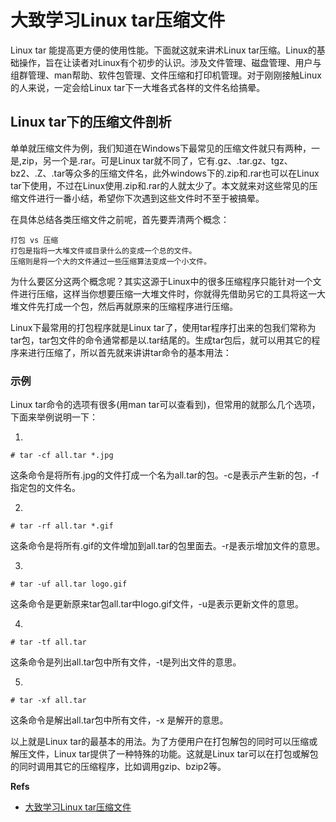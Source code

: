# 大致学习Linux tar压缩文件
Linux tar 能提高更方便的使用性能。下面就这就来讲术Linux tar压缩。Linux的基础操作，旨在让读者对Linux有个初步的认识。涉及文件管理、磁盘管理、用户与组群管理、man帮助、软件包管理、文件压缩和打印机管理。对于刚刚接触Linux的人来说，一定会给Linux tar下一大堆各式各样的文件名给搞晕。

## Linux tar下的压缩文件剖析
单单就压缩文件为例，我们知道在Windows下最常见的压缩文件就只有两种，一是,zip，另一个是.rar。可是Linux tar就不同了，它有.gz、.tar.gz、tgz、bz2、.Z、.tar等众多的压缩文件名，此外windows下的.zip和.rar也可以在Linux tar下使用，不过在Linux使用.zip和.rar的人就太少了。本文就来对这些常见的压缩文件进行一番小结，希望你下次遇到这些文件时不至于被搞晕。 

在具体总结各类压缩文件之前呢，首先要弄清两个概念：

	打包 vs 压缩
	打包是指将一大堆文件或目录什么的变成一个总的文件。
	压缩则是将一个大的文件通过一些压缩算法变成一个小文件。

为什么要区分这两个概念呢？其实这源于Linux中的很多压缩程序只能针对一个文件进行压缩，这样当你想要压缩一大堆文件时，你就得先借助另它的工具将这一大堆文件先打成一个包，然后再就原来的压缩程序进行压缩。 

Linux下最常用的打包程序就是Linux tar了，使用tar程序打出来的包我们常称为tar包，tar包文件的命令通常都是以.tar结尾的。生成tar包后，就可以用其它的程序来进行压缩了，所以首先就来讲讲tar命令的基本用法： 

### 示例
Linux tar命令的选项有很多(用man tar可以查看到)，但常用的就那么几个选项，下面来举例说明一下： 

1. 

	# tar -cf all.tar *.jpg

这条命令是将所有.jpg的文件打成一个名为all.tar的包。-c是表示产生新的包，-f指定包的文件名。 

2.

	# tar -rf all.tar *.gif

这条命令是将所有.gif的文件增加到all.tar的包里面去。-r是表示增加文件的意思。 

3. 

	# tar -uf all.tar logo.gif

这条命令是更新原来tar包all.tar中logo.gif文件，-u是表示更新文件的意思。 

4. 

	# tar -tf all.tar 

这条命令是列出all.tar包中所有文件，-t是列出文件的意思。

5. 

	# tar -xf all.tar

这条命令是解出all.tar包中所有文件，-x 是解开的意思。

以上就是Linux tar的最基本的用法。为了方便用户在打包解包的同时可以压缩或解压文件，Linux tar提供了一种特殊的功能。这就是Linux tar可以在打包或解包的同时调用其它的压缩程序，比如调用gzip、bzip2等。 


**Refs**

 * [大致学习Linux tar压缩文件](http://os.51cto.com/art/200912/173328.htm)

